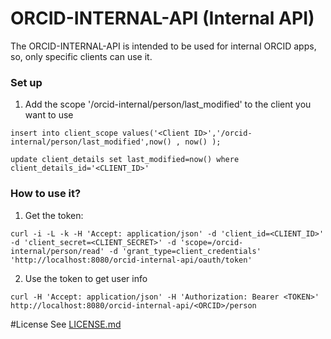 # ORCID-INTERNAL-API (Internal API)

The ORCID-INTERNAL-API is intended to be used for internal ORCID apps, so, only specific clients can use it.

### Set up

1. Add the scope '/orcid-internal/person/last_modified' to the client you want to use

``insert into client_scope values('<Client ID>','/orcid-internal/person/last_modified',now() , now() );``

``update client_details set last_modified=now() where client_details_id='<CLIENT_ID>'`` 

### How to use it?

1. Get the token: 

``curl -i -L -k -H 'Accept: application/json' -d 'client_id=<CLIENT_ID>' -d 'client_secret=<CLIENT_SECRET>' -d 'scope=/orcid-internal/person/read' -d 'grant_type=client_credentials' 'http://localhost:8080/orcid-internal-api/oauth/token'``

2. Use the token to get user info

``curl -H 'Accept: application/json' -H 'Authorization: Bearer <TOKEN>' http://localhost:8080/orcid-internal-api/<ORCID>/person``


#License
See [LICENSE.md](https://github.com/ORCID/ORCID-Work-in-Progress/blob/master/LICENSE.md)

